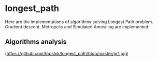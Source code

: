# longest_path
Here are the implementations of algorithms solving Longest Path problem.
Gradient descent, Metropolis and Simulated Annealing are implemented.
## Algorithms analysis

(https://github.com/topshik/longest_path/blob/master/gr1.jpg)
